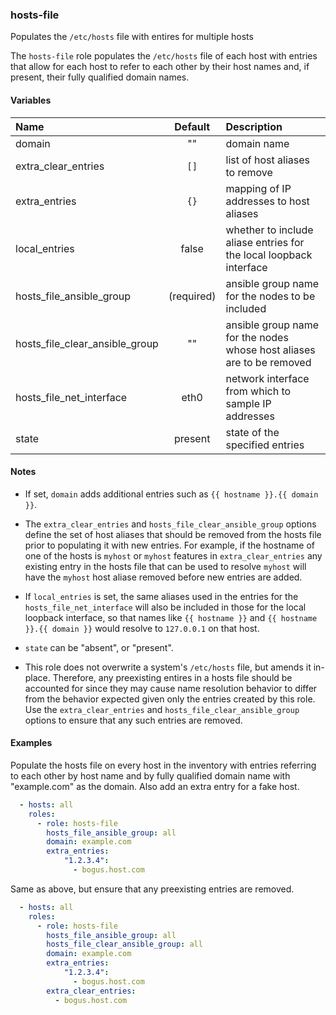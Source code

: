 
### hosts-file
Populates the `/etc/hosts` file with entires for multiple hosts

The `hosts-file` role populates the `/etc/hosts` file of each host with entries
that allow for each host to refer to each other by their host names and, if
present, their fully qualified domain names.

#### Variables

|Name                          |Default   |Description                                                          |
|:-----------------------------|:--------:|:--------------------------------------------------------------------|
|domain                        |""        |domain name                                                          |
|extra_clear_entries           |`[]`      |list of host aliases to remove                                       |
|extra_entries                 |`{}`      |mapping of IP addresses to host aliases                              |
|local_entries                 |false     |whether to include aliase entries for the local loopback interface   |
|hosts_file_ansible_group      |(required)|ansible group name for the nodes to be included                      |
|hosts_file_clear_ansible_group|""        |ansible group name for the nodes whose host aliases are to be removed|
|hosts_file_net_interface      |eth0      |network interface from which to sample IP addresses                  |
|state                         |present   |state of the specified entries                                       |

#### Notes

  - If set, `domain` adds additional entries such as
    `{{ hostname }}.{{ domain }}`.

  - The `extra_clear_entries` and `hosts_file_clear_ansible_group` options
    define the set of host aliases that should be removed from the hosts file
    prior to populating it with new entries.  For example, if the hostname of
    one of the hosts is `myhost` or `myhost` features in `extra_clear_entries`
    any existing entry in the hosts file that can be used to resolve `myhost`
    will have the `myhost` host aliase removed before new entries are added.

  - If `local_entries` is set, the same aliases used in the entries for the
    `hosts_file_net_interface` will also be included in those for the local
    loopback interface, so that names like `{{ hostname }}` and
    `{{ hostname }}.{{ domain }}` would resolve to `127.0.0.1` on that host.

  - `state` can be "absent", or "present".

  - This role does not overwrite a system's `/etc/hosts` file, but amends it
    in-place.  Therefore, any preexisting entires in a hosts file should be
    accounted for since they may cause name resolution behavior to differ from
    the behavior expected given only the entries created by this role.  Use the
    `extra_clear_entries` and `hosts_file_clear_ansible_group` options to ensure
    that any such entries are removed.

#### Examples

Populate the hosts file on every host in the inventory with entries referring to
each other by host name and by fully qualified domain name with "example.com" as
the domain.  Also add an extra entry for a fake host.
```YAML
  - hosts: all
    roles:
      - role: hosts-file
        hosts_file_ansible_group: all
        domain: example.com
        extra_entries:
            "1.2.3.4":
              - bogus.host.com
```

Same as above, but ensure that any preexisting entries are removed.
```YAML
  - hosts: all
    roles:
      - role: hosts-file
        hosts_file_ansible_group: all
        hosts_file_clear_ansible_group: all
        domain: example.com
        extra_entries:
            "1.2.3.4":
              - bogus.host.com
        extra_clear_entries:
          - bogus.host.com
```

